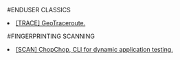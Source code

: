 #ENDUSER CLASSICS

<li><a href="https://geotraceroute.com/">[TRACE] GeoTraceroute.</a></li>

#FINGERPRINTING SCANNING

<li><a href="https://github.com/michelin/ChopChop">[SCAN] ChopChop, CLI for dynamic application testing.</a></li>
